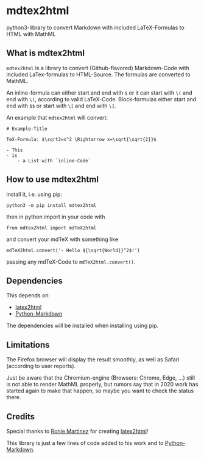 # mdtex2html
python3-library to convert Markdown with included LaTeX-Formulas to HTML with MathML

## What is mdtex2html

`mdtex2html` is a library to convert (Github-flavored) Markdown-Code with included LaTex-formulas to HTML-Source. The formulas are converted to MathML.

An inline-formula can either start and end with `$` or it can start with `\(` and end with `\)`, according to valid LaTeX-Code. Block-formulas either start and end with `$$` or start with `\[` and end with `\]`.

An example that `mdtex2html` will convert:

```
# Example-Title

TeX-Formula: $\sqrt2=x^2 \Rightarrow x=\sqrt{\sqrt{2}}$

- This
- is
    - a List with `inline-Code`
```

## How to use mdtex2html

install it, i.e. using pip:

`python3 -m pip install mdtex2html`

then in python import in your code with

`from mdtex2html import mdTeX2html`

and convert your mdTeX with something like

`mdTeX2html.convert('- Hello ${\sqrt{World}}^2$!')`

passing any mdTeX-Code to `mdTeX2html.convert()`.

## Dependencies

This depends on:

- [latex2html](https://github.com/roniemartinez/latex2mathml)
- [Python-Markdown](https://github.com/Python-Markdown/markdown)

The dependencies will be installed when installing using pip.

## Limitations

The Firefox browser will display the result smoothly, as well as Safari (according to user reports).

Just be aware that the Chromium-engine (Browsers: Chrome, Edge, ...) still is not able to render MathML properly, but rumors say that in 2020 work has started again to make that happen, so maybe you want to check the status there.

## Credits

Special thanks to [Ronie Martinez](https://github.com/roniemartinez) for creating [latex2html](https://github.com/roniemartinez/latex2mathml)!

This library is just a few lines of code added to his work and to [Python-Markdown](https://github.com/Python-Markdown/markdown).
